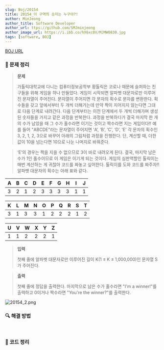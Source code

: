 ```yaml
---
slug: Boj/20154
title: 20154_이 구역의 승자는 누구야?!
author: MinJeong
author_title: Software Developer
author_url: ttps://github.com/SMJminjeong
author_image_url: https://i.ibb.co/hX6xc0V/MJMW0830.jpg
tags: [software, BOJ]
---
```


[BOJ URL](https://www.acmicpc.net/problem/20154)

### 📢 문제 정리
> **문제**
>
> 가톨릭대학교에 다니는 컴퓨터정보공학부 황톨릭은 코로나 때문에 슬퍼하는 친구들을 위해 게임을 하나 만들었다.
게임이 시작되면 알파벳 대문자로만 이루어진 문자열이 주어진다. 문자열이 주어지면 각 문자의 획수로 문자를 변환한다. 
> 획수들을 갖고 앞에서부터 두 개씩 더해가는데 만약 짝이 지어지지 않는다면 그대로 다음 단계로 내려간다. 
> 다음 단계부터는 이전 단계에서 두 개씩 더해가며 생성된 숫자들을 가지고 같은 과정을 반복한다. 
> 과정을 반복하다가 결국 마지막 한 개의 수가 남았을 때 그 수가 홀수라면 이기는 것이고 짝수라면 지는 게임이다!!
예를 들어 "ABCDE"라는 문자열이 주어지면 ‘A’, ‘B’, ‘C’, ‘D’, ‘E’ 각 문자의 획수인 3, 2, 1, 2, 3으로 바꾸어 아래의 그림처럼 과정을 진행한다. 
> 단, 계산할 때, 더한 값이 10을 넘는다면 10으로 나눈 나머지로 바꿔준다.

[//]: # (![20154_1.png]&#40;../BojImgs/20154/20154_1.png&#41;)

> ‘E’의 경우는 짝을 지을 수 없으므로 3이 바로 내려오게 된다. 결국, 마지막 남은 수가 1인 홀수이므로 이 게임은 이기게 되는 것이다.
게임의 심판역할인 톨릭이는 매번 계산하는 게 귀찮아 코드를 짜놓고 싶어한다. 톨릭이를 도와 코드를 짜주자!!
알파벳 대문자의 획수는 아래 표와 같다.

| A | B | C | D | E | F | G | H | I | J |
|---|---|---|---|---|---|---|---|---|---|
| 3 | 2 | 1 | 2 | 3 | 3 | 3 | 3 | 1 | 1 |

| K | L | M | N | O | P | Q | R | S | T |
|---|---|---|---|---|---|---|---|---|---|
| 3 | 1 | 3 | 3 | 1 | 2 | 2 | 2 | 1 | 2 |

| U | V | W | X | Y | Z | 
|---|---|---|---|---|---|
| 1 | 1 | 2 | 2 | 2 | 1 |


> **입력**
>
> 첫째 줄에 알파벳 대문자로만 이루어진 길이 K(1 ≤ K ≤ 1,000,000)인 문자열 S가 주어진다.


> **출력**
>
> 첫째 줄에 정답을 출력한다.
마지막으로 남은 수가 홀수라면 "I'm a winner!"를 출력하고 0이거나 짝수라면 "You're the winner?"를 출력한다.

![20154_2.png](../BojImgs/20154/20154_2.png)

### 🔍 해결 방법


<br/>

### 📌 코드 정리

```java

```